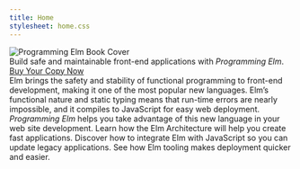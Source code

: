 ```yaml
---
title: Home
stylesheet: home.css
---
```


<div class="hero">
  <div class="hero__book-cover">
    <img src="/img/cover-on-book.png" alt="Programming Elm Book Cover">
  </div>

  <div class="hero__info">

  <div class="hero__tagline">
    Build safe and maintainable front-end applications with <em>Programming Elm</em>.
  </div>
    
  <div class="hero__action">
    <a href="https://pragprog.com/book/jfelm/programming-elm">
      Buy Your Copy Now
    </a>
  </div>

  </div>
</div>

<div class="short-description">
  Elm brings the safety and stability of functional programming to front-end development, making it one of the most popular new languages. Elm’s functional nature and static typing means that run-time errors are nearly impossible, and it compiles to JavaScript for easy web deployment. <em>Programming Elm</em> helps you take advantage of this new language in your web site development. Learn how the Elm Architecture will help you create fast applications. Discover how to integrate Elm with JavaScript so you can update legacy applications. See how Elm tooling makes deployment quicker and easier.
</div>
